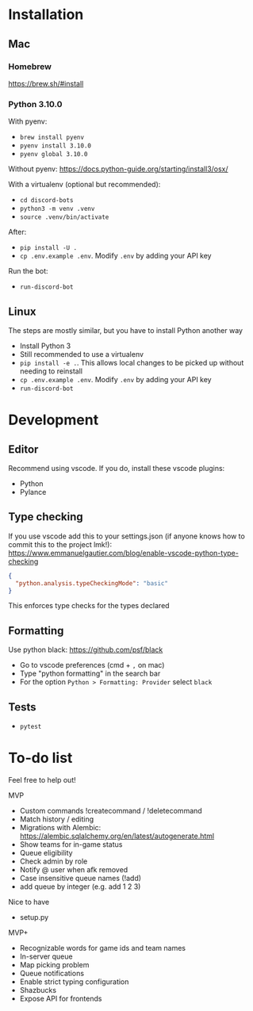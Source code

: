 
# Installation

## Mac

### Homebrew 

https://brew.sh/#install
### Python 3.10.0
With pyenv:
- `brew install pyenv`
- `pyenv install 3.10.0`
- `pyenv global 3.10.0`

Without pyenv:
https://docs.python-guide.org/starting/install3/osx/

With a virtualenv (optional but recommended):
- `cd discord-bots`
- `python3 -m venv .venv`
- `source .venv/bin/activate`

After:
- `pip install -U .`
- `cp .env.example .env`. Modify `.env` by adding your API key

Run the bot:
- `run-discord-bot`

## Linux

The steps are mostly similar, but you have to install Python another way

- Install Python 3
- Still recommended to use a virtualenv
- `pip install -e .`. This allows local changes to be picked up without needing
to reinstall
- `cp .env.example .env`. Modify `.env` by adding your API key
- `run-discord-bot`

# Development
## Editor
Recommend using vscode. If you do, install these vscode plugins:
- Python
- Pylance

## Type checking
If you use vscode add this to your settings.json (if anyone knows how to commit
this to the project lmk!):
https://www.emmanuelgautier.com/blog/enable-vscode-python-type-checking
```json
{
  "python.analysis.typeCheckingMode": "basic"
}
```

This enforces type checks for the types declared

## Formatting
Use python black: https://github.com/psf/black
- Go to vscode preferences (cmd + `,` on mac)
- Type "python formatting" in the search bar
- For the option `Python > Formatting: Provider` select `black`

## Tests
- `pytest`

# To-do list

Feel free to help out!

MVP
- Custom commands !createcommand / !deletecommand
- Match history / editing
- Migrations with Alembic: https://alembic.sqlalchemy.org/en/latest/autogenerate.html
- Show teams for in-game status
- Queue eligibility
- Check admin by role
- Notify @ user when afk removed
- Case insensitive queue names (!add)
- add queue by integer (e.g. add 1 2 3)

Nice to have
- setup.py

MVP+
- Recognizable words for game ids and team names
- In-server queue
- Map picking problem
- Queue notifications
- Enable strict typing configuration
- Shazbucks
- Expose API for frontends
